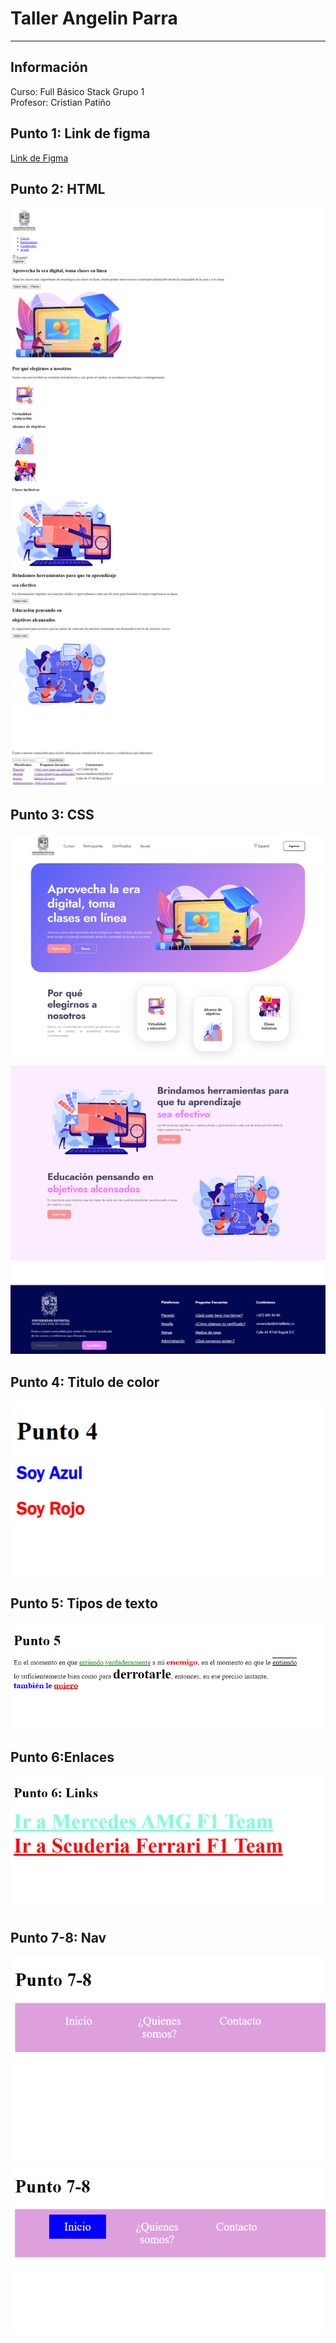 <h1> Taller Angelin Parra </h1>
<hr>
<h2> Información</h2>
  <p>Curso: Full Básico Stack Grupo 1
  <br> Profesor: Cristian Patiño</p>
<h2> Punto 1: Link de figma</h2>
<a href="https://www.figma.com/proto/MiYScFG5DZ58cncTTqyWJO/Angelin-Parra---Figma-Excercise?node-id=1-297">Link de Figma</a>
<h2> Punto 2: HTML</h2>
<img src="PUBLIC/images/html.png">
<h2>Punto 3: CSS</h2>
<img src="PUBLIC/images/css.png">
<h2>Punto 4: Titulo de color</h2>
<img src="PUBLIC/images/punto4.png">
<h2>Punto 5: Tipos de texto</h2>
<img src="PUBLIC/images/punto5.png">
<h2>Punto 6:Enlaces</h2>
<img src="PUBLIC/images/punto6.png">
<h2>Punto 7-8: Nav</h2>
<img src="PUBLIC/images/punto7.png">
<img src="PUBLIC/images/punto8.png">